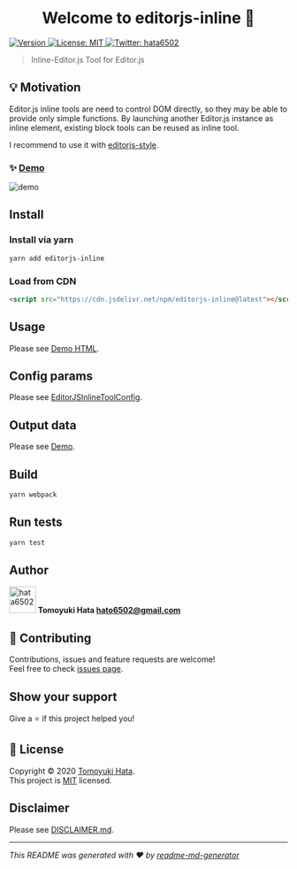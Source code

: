 <!-- markdownlint-disable first-line-h1 -->
<h1 align="center">Welcome to editorjs-inline 👋</h1>
<p>
  <a href="https://www.npmjs.com/package/editorjs-inline" target="_blank">
    <img alt="Version" src="https://img.shields.io/npm/v/editorjs-inline.svg">
  </a>
  <a href="https://github.com/hata6502/editorjs-inline/blob/master/LICENSE" target="_blank">
    <img alt="License: MIT" src="https://img.shields.io/badge/License-MIT-yellow.svg" />
  </a>
  <a href="https://twitter.com/hata6502" target="_blank">
    <img alt="Twitter: hata6502" src="https://img.shields.io/twitter/follow/hata6502.svg?style=social" />
  </a>
</p>

> Inline-Editor.js Tool for Editor.js

## 💡 Motivation

Editor.js inline tools are need to control DOM directly,
so they may be able to provide only simple functions.
By launching another Editor.js instance as inline element,
existing block tools can be reused as inline tool.

I recommend to use it with [editorjs-style](https://github.com/hata6502/editorjs-style).

### ✨ [Demo](https://hata6502.github.io/editorjs-inline/)

![demo](https://user-images.githubusercontent.com/7702653/105579110-cc284b80-5dc7-11eb-939f-d8864b129ed8.gif)

## Install

### Install via yarn

```sh
yarn add editorjs-inline
```

### Load from CDN

```html
<script src="https://cdn.jsdelivr.net/npm/editorjs-inline@latest"></script>
```

## Usage

Please see [Demo HTML](https://github.com/hata6502/editorjs-inline/blob/master/docs/index.html).

## Config params

Please see [EditorJSInlineToolConfig](https://github.com/hata6502/editorjs-inline/blob/master/src/window.ts).

## Output data

Please see [Demo](https://hata6502.github.io/editorjs-inline/).

## Build

```sh
yarn webpack
```

## Run tests

```sh
yarn test
```

## Author

<img alt="hata6502" src="https://avatars.githubusercontent.com/hata6502" width="48" /> **Tomoyuki Hata <hato6502@gmail.com>**

## 🤝 Contributing

Contributions, issues and feature requests are welcome!<br />Feel free to check [issues page](https://github.com/hata6502/editorjs-inline/issues).

## Show your support

Give a ⭐️ if this project helped you!

## 📝 License

Copyright © 2020 [Tomoyuki Hata](https://github.com/hata6502).<br />
This project is [MIT](https://github.com/hata6502/editorjs-inline/blob/master/LICENSE) licensed.

## Disclaimer

Please see [DISCLAIMER.md](https://github.com/hata6502/editorjs-inline/blob/master/DISCLAIMER.md).

---

_This README was generated with ❤️ by [readme-md-generator](https://github.com/kefranabg/readme-md-generator)_
